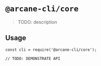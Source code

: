 # `@arcane-cli/core`

> TODO: description

## Usage

```
const cli = require('@arcane-cli/core');

// TODO: DEMONSTRATE API
```
